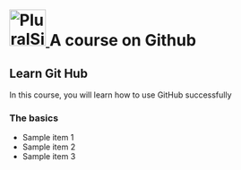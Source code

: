 # <a href='http://pluralsight.com'><img src='https://gillcleerenpluralsight.blob.core.windows.net/files/pluralsight.png' height='65' alt='PluralSight Logo'/> </a> A course on Github

## Learn Git Hub
In this course, you will learn how to use GitHub successfully


### The basics

- Sample item 1
- Sample item 2
- Sample item 3
